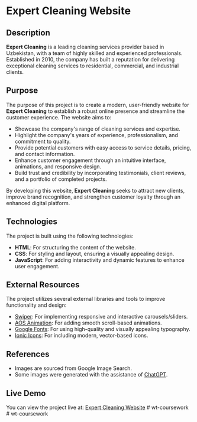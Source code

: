 # Expert Cleaning Website

## Description
**Expert Cleaning** is a leading cleaning services provider based in Uzbekistan, with a team of highly skilled and experienced professionals. Established in 2010, the company has built a reputation for delivering exceptional cleaning services to residential, commercial, and industrial clients.

## Purpose
The purpose of this project is to create a modern, user-friendly website for **Expert Cleaning** to establish a robust online presence and streamline the customer experience. The website aims to:
- Showcase the company's range of cleaning services and expertise.
- Highlight the company's years of experience, professionalism, and commitment to quality.
- Provide potential customers with easy access to service details, pricing, and contact information.
- Enhance customer engagement through an intuitive interface, animations, and responsive design.
- Build trust and credibility by incorporating testimonials, client reviews, and a portfolio of completed projects.

By developing this website, **Expert Cleaning** seeks to attract new clients, improve brand recognition, and strengthen customer loyalty through an enhanced digital platform.

## Technologies
The project is built using the following technologies:
- **HTML**: For structuring the content of the website.
- **CSS**: For styling and layout, ensuring a visually appealing design.
- **JavaScript**: For adding interactivity and dynamic features to enhance user engagement.

## External Resources
The project utilizes several external libraries and tools to improve functionality and design:
- [Swiper](https://swiperjs.com/): For implementing responsive and interactive carousels/sliders.
- [AOS Animation](https://unpkg.com/aos@2.3.1/dist/aos.css): For adding smooth scroll-based animations.
- [Google Fonts](https://fonts.google.com/): For using high-quality and visually appealing typography.
- [Ionic Icons](https://ionic.io/ionicons): For including modern, vector-based icons.

## References
- Images are sourced from Google Image Search.
- Some images were generated with the assistance of [ChatGPT](https://chat.openai.com/).

## Live Demo
You can view the project live at: [Expert Cleaning Website](https://00017694-wt-coursework.netlify.app)
#   w t - c o u r s e w o r k  
 #   w t - c o u r s e w o r k  
 